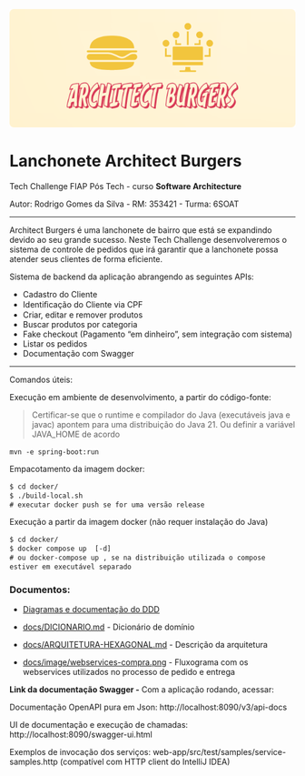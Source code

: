 ![Project logo](/docs/image/logo.png?raw=true)

Lanchonete Architect Burgers
============================

Tech Challenge FIAP Pós Tech - curso **Software Architecture**

Autor: Rodrigo Gomes da Silva - RM: 353421 - Turma: 6SOAT

____________________
Architect Burgers é uma lanchonete de bairro que está se expandindo devido ao seu grande sucesso. 
Neste Tech Challenge desenvolveremos o sistema de controle de pedidos que irá garantir que a lanchonete 
possa atender seus clientes de forma eficiente.

Sistema de backend da aplicação abrangendo as seguintes APIs:
- Cadastro do Cliente
- Identiﬁcação do Cliente via CPF
- Criar, editar e remover produtos
- Buscar produtos por categoria
- Fake checkout (Pagamento “em dinheiro”, sem integração com sistema)
- Listar os pedidos
- Documentação com Swagger

-----

Comandos úteis:

Execução em ambiente de desenvolvimento, a partir do código-fonte:

> Certificar-se que o runtime e compilador do Java (executáveis java e javac) apontem para uma
> distribuição do Java 21. Ou definir a variável JAVA_HOME de acordo

```shell
mvn -e spring-boot:run
```

Empacotamento da imagem docker:

```shell
$ cd docker/
$ ./build-local.sh
# executar docker push se for uma versão release
```

Execução a partir da imagem docker (não requer instalação do Java)
```shell
$ cd docker/
$ docker compose up  [-d]
# ou docker-compose up , se na distribuição utilizada o compose estiver em executável separado 
```

### Documentos:

- [Diagramas e documentação do DDD](https://miro.com/app/board/uXjVKYofLr8=/)

- [docs/DICIONARIO.md](docs/DICIONARIO.md) - Dicionário de domínio

- [docs/ARQUITETURA-HEXAGONAL.md](docs/ARQUITETURA-HEXAGONAL.md) - Descrição da arquitetura

- [docs/image/webservices-compra.png](docs/image/webservices-compra.png) - Fluxograma com os webservices utilizados no processo de pedido e entrega

**Link da documentação Swagger -** Com a aplicação rodando, acessar:

Documentação OpenAPI pura em Json: http://localhost:8090/v3/api-docs

UI de documentação e execução de chamadas: http://localhost:8090/swagger-ui.html

Exemplos de invocação dos serviços: web-app/src/test/samples/service-samples.http (compatível com HTTP client do IntelliJ IDEA)
